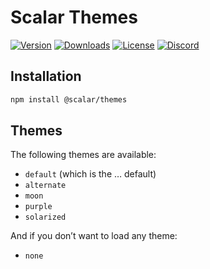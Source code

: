 # Scalar Themes

[![Version](https://img.shields.io/npm/v/%40scalar/themes)](https://www.npmjs.com/package/@scalar/themes)
[![Downloads](https://img.shields.io/npm/dm/%40scalar/themes)](https://www.npmjs.com/package/@scalar/themes)
[![License](https://img.shields.io/npm/l/%40scalar%2Fthemes)](https://www.npmjs.com/package/@scalar/themes)
[![Discord](https://img.shields.io/discord/1135330207960678410?style=flat&color=5865F2)](https://discord.gg/scalar)

## Installation

```bash
npm install @scalar/themes
```

## Themes

The following themes are available:

- `default` (which is the … default)
- `alternate`
- `moon`
- `purple`
- `solarized`

And if you don’t want to load any theme:

- `none`
